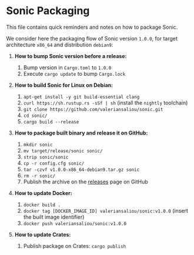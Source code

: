 Sonic Packaging
===============

This file contains quick reminders and notes on how to package Sonic.

We consider here the packaging flow of Sonic version `1.0.0`, for target architecture `x86_64` and distribution `debian9`:

1. **How to bump Sonic version before a release:**
    1. Bump version in `Cargo.toml` to `1.0.0`
    2. Execute `cargo update` to bump `Cargo.lock`

2. **How to build Sonic for Linux on Debian:**
    1. `apt-get install -y git build-essential clang`
    2. `curl https://sh.rustup.rs -sSf | sh` (install the `nightly` toolchain)
    3. `git clone https://github.com/valeriansaliou/sonic.git`
    4. `cd sonic/`
    5. `cargo build --release`

3. **How to package built binary and release it on GitHub:**
    1. `mkdir sonic`
    2. `mv target/release/sonic sonic/`
    3. `strip sonic/sonic`
    4. `cp -r config.cfg sonic/`
    5. `tar -czvf v1.0.0-x86_64-debian9.tar.gz sonic`
    6. `rm -r sonic/`
    7. Publish the archive on the [releases](https://github.com/valeriansaliou/sonic/releases) page on GitHub

4. **How to update Docker:**
    1. `docker build .`
    2. `docker tag [DOCKER_IMAGE_ID] valeriansaliou/sonic:v1.0.0` (insert the built image identifier)
    3. `docker push valeriansaliou/sonic:v1.0.0`

5. **How to update Crates:**
    1. Publish package on Crates: `cargo publish`
